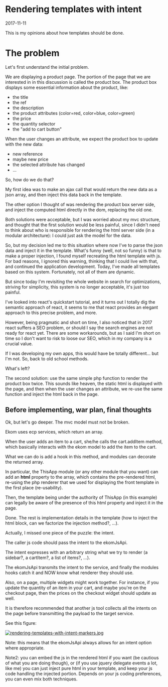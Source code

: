 Rendering templates with intent
=========================
2017-11-11



This is my opinions about how templates should be done.





The problem
====================

Let's first understand the initial problem.

We are displaying a product page.
The portion of the page that we are interested in in this discussion is called the product box.
The product box displays some essential information about the product, like:

- the title
- the ref
- the description
- the product attributes (color=red, color=blue, color=green)
- the price
- the quantity selector
- the "add to cart button"


When the user changes an attribute, we expect the product box to update with the new data:

- new reference
- maybe new price
- the selected attribute has changed
- ...
 
 
So, how do we do that?

My first idea was to make an ajax call that would return the new data as a json array, and then inject
this data back in the template.

The other option I thought of was rendering the product box server side, and inject the computed html
directly in the dom, replacing the old one. 
 
Both solutions were acceptable, but I was worried about my mvc structure, and thought that the first solution
would be less painful, since I didn't need to think about who is responsible for rendering the html server side 
(in a modular architecture): I could just ask the model for the data. 
 

So, but my decision led me to this situation where now I've to parse the json data and inject it in the template.
What's funny (well, not so funny) is that to make a proper injection, I found myself recreating the html template
with js.
For bad reasons, I ignored this warning, thinking that I could live with that, and continued the application 
development.
Today, I've made all templates based on this system.
Fortunately, not all of them are dynamic.

But since today I'm revisiting the whole website in search for optimizations, striving for simplicity,
this system is no longer acceptable, it's just too painful.


I've looked into react's quickstart tutorial, and it turns out I totally dig the semantic approach of react,
it seems to me that react provides an elegant approach to this precise problem, and more.

However, being pragmatic and short on time, I also noticed that in 2017 react suffers a SEO problem, or should I
say the search engines are not ready for react yet.
There are some workarounds, but as I said I'm short on time so I don't want to risk to loose our SEO, which
in my company is a crucial value.

If I was developing my own apps, this would have be totally different...
but I'm not.
So, back to old school methods.

What's left?

The second solution: use the same simple php function to render the product box twice.
This sounds like heaven, the static html is displayed with the page, and then when the user changes
an attribute, we re-use the same function and inject the html back in the page.


Before implementing, war plan, final thoughts
------------------------

Ok, but let's go deeper.
The mvc model must not be broken.

Ekom uses ecp services, which return an array.

When the user adds an item to a cart, she/he calls the cart.addItem method,
which basically interacts with the ekom model to add the item to the cart.

What we can do is add a hook in this method, and modules can decorate the returned array.

In particular, the ThisApp module (or any other module that you want) can add an **html** property to the array,
which contains the pre-rendered html, re-using the php renderer that we used for displaying the 
front template in the first place (re-usability).

Then, the template being under the authority of ThisApp (in this example) can legally 
be aware of the presence of this html property and inject it in the page.

Done.
The rest is implementation details in the template (how to inject the html block, can we factorize 
the injection method?, ...).


Actually, I missed one piece of the puzzle: the intent.

The caller js code should pass the intent to the ekomJsApi.

The intent expresses with an arbitrary string what we try to render (a sidebar?, a cartItem?, a list of items?, ...).

The ekomJsApi transmits the intent to the service, and finally the modules hooks catch it and NOW know what renderer
they should use.

Also, on a page, multiple widgets might work together.
For instance, if you update the quantity of an item in your cart, and maybe you're on the checkout page, then
the prices on the checkout widget should update as well.

It is therefore recommended that another js tool collects all the intents on the page before transmitting
the payload to the target service.

See this figure:

[![rendering-templates-with-intent-markers.jpg](https://s19.postimg.org/l4wuhxikz/rendering-templates-with-intent-markers.jpg)](https://postimg.org/image/a5bn6bs5r/)



Note: this means that the ekomJsApi always allows for an intent option where appropriate.

 
Note2: you can embed the js in the rendered html if you want (be cautious of what you are doing though), 
or (if you use jquery delegate events a lot, like me) you can just inject pure html in your template,
and keep your js code handling the injected portion.
Depends on your js coding preferences, you can even mix both techniques.









 



